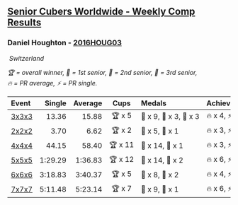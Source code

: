 <style>table {white-space: nowrap;}</style>
<link rel="stylesheet" type="text/css" href="/scw-comp/css/flags.css" />

## [Senior Cubers Worldwide - Weekly Comp Results](/scw-comp/results/)
### Daniel Houghton - [2016HOUG03](https://www.worldcubeassociation.org/persons/2016HOUG03)

<i class="flag flag-CH" />&nbsp;Switzerland

<span style="white-space: nowrap;">🏆 = overall winner</span>, <span style="white-space: nowrap;">🥇 = 1st senior</span>, <span style="white-space: nowrap;">🥈 = 2nd senior</span>, <span style="white-space: nowrap;">🥉 = 3rd senior</span>, <span style="white-space: nowrap;">🔥 = PR average</span>, <span style="white-space: nowrap;">⚡ = PR single</span>.

| Event | Single | Average | Cups | Medals | Achievements|
| :-- | --: | --: | :--: | :-- | :-- |
| [3x3x3](333.md) | 13.36 | 15.88 | 🏆 x 5 | 🥇 x 9, 🥈 x 3, 🥉 x 3 | 🔥 x 4, ⚡ x 5 |
| [2x2x2](222.md) | 3.70 | 6.62 | 🏆 x 2 | 🥇 x 5, 🥈 x 1 | 🔥 x 3, ⚡ x 2 |
| [4x4x4](444.md) | 44.15 | 58.40 | 🏆 x 11 | 🥇 x 14, 🥈 x 1 | 🔥 x 3, ⚡ x 4 |
| [5x5x5](555.md) | 1:29.29 | 1:36.83 | 🏆 x 12 | 🥇 x 14, 🥈 x 2 | 🔥 x 6, ⚡ x 2 |
| [6x6x6](666.md) | 3:18.83 | 3:40.37 | 🏆 x 5 | 🥇 x 8, 🥈 x 2 | 🔥 x 4, ⚡ x 6 |
| [7x7x7](777.md) | 5:11.48 | 5:23.14 | 🏆 x 7 | 🥇 x 9, 🥈 x 1 | 🔥 x 6, ⚡ x 4 |

<!-- Global site tag (gtag.js) - Google Analytics -->
<script async src="https://www.googletagmanager.com/gtag/js?id=UA-86348435-3"></script>
<script>window.dataLayer = window.dataLayer || []; function gtag() {dataLayer.push(arguments);} gtag('js', new Date()); gtag('config', 'UA-86348435-3');</script>
